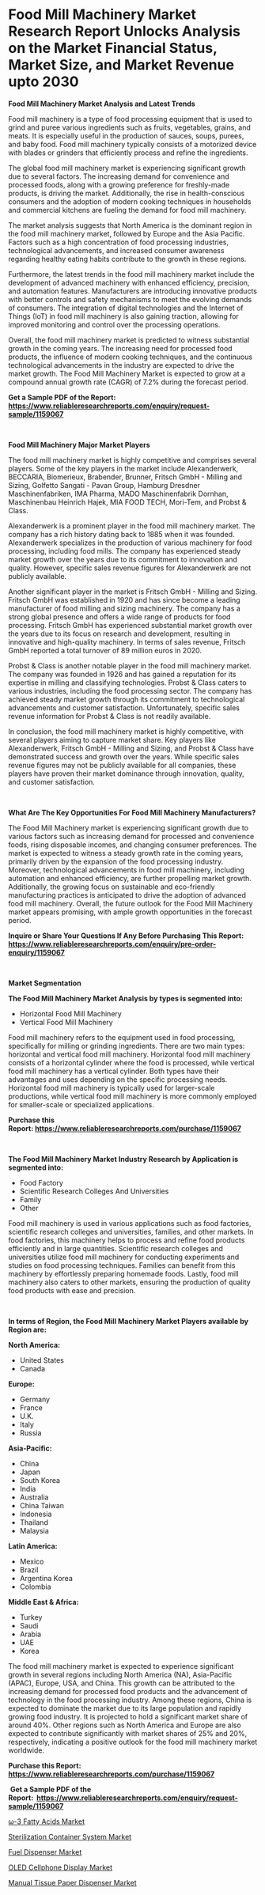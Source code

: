 <p><h1>Food Mill Machinery Market Research Report Unlocks Analysis on the Market Financial Status, Market Size, and Market Revenue upto 2030</h1></p><p><strong>Food Mill Machinery Market Analysis and Latest Trends</strong></p>
<p><p>Food mill machinery is a type of food processing equipment that is used to grind and puree various ingredients such as fruits, vegetables, grains, and meats. It is especially useful in the production of sauces, soups, purees, and baby food. Food mill machinery typically consists of a motorized device with blades or grinders that efficiently process and refine the ingredients.</p><p>The global food mill machinery market is experiencing significant growth due to several factors. The increasing demand for convenience and processed foods, along with a growing preference for freshly-made products, is driving the market. Additionally, the rise in health-conscious consumers and the adoption of modern cooking techniques in households and commercial kitchens are fueling the demand for food mill machinery.</p><p>The market analysis suggests that North America is the dominant region in the food mill machinery market, followed by Europe and the Asia Pacific. Factors such as a high concentration of food processing industries, technological advancements, and increased consumer awareness regarding healthy eating habits contribute to the growth in these regions.</p><p>Furthermore, the latest trends in the food mill machinery market include the development of advanced machinery with enhanced efficiency, precision, and automation features. Manufacturers are introducing innovative products with better controls and safety mechanisms to meet the evolving demands of consumers. The integration of digital technologies and the Internet of Things (IoT) in food mill machinery is also gaining traction, allowing for improved monitoring and control over the processing operations.</p><p>Overall, the food mill machinery market is predicted to witness substantial growth in the coming years. The increasing need for processed food products, the influence of modern cooking techniques, and the continuous technological advancements in the industry are expected to drive the market growth. The Food Mill Machinery Market is expected to grow at a compound annual growth rate (CAGR) of 7.2% during the forecast period.</p></p>
<p><strong>Get a Sample PDF of the Report:&nbsp; <a href="https://www.reliableresearchreports.com/enquiry/request-sample/1159067">https://www.reliableresearchreports.com/enquiry/request-sample/1159067</a></strong></p>
<p>&nbsp;</p>
<p><strong>Food Mill Machinery Major Market Players</strong></p>
<p><p>The food mill machinery market is highly competitive and comprises several players. Some of the key players in the market include Alexanderwerk, BECCARIA, Biomerieux, Brabender, Brunner, Fritsch GmbH - Milling and Sizing, Golfetto Sangati - Pavan Group, Hamburg Dresdner Maschinenfabriken, IMA Pharma, MADO Maschinenfabrik Dornhan, Maschinenbau Heinrich Hajek, MIA FOOD TECH, Mori-Tem, and Probst & Class.</p><p>Alexanderwerk is a prominent player in the food mill machinery market. The company has a rich history dating back to 1885 when it was founded. Alexanderwerk specializes in the production of various machinery for food processing, including food mills. The company has experienced steady market growth over the years due to its commitment to innovation and quality. However, specific sales revenue figures for Alexanderwerk are not publicly available.</p><p>Another significant player in the market is Fritsch GmbH - Milling and Sizing. Fritsch GmbH was established in 1920 and has since become a leading manufacturer of food milling and sizing machinery. The company has a strong global presence and offers a wide range of products for food processing. Fritsch GmbH has experienced substantial market growth over the years due to its focus on research and development, resulting in innovative and high-quality machinery. In terms of sales revenue, Fritsch GmbH reported a total turnover of 89 million euros in 2020.</p><p>Probst & Class is another notable player in the food mill machinery market. The company was founded in 1926 and has gained a reputation for its expertise in milling and classifying technologies. Probst & Class caters to various industries, including the food processing sector. The company has achieved steady market growth through its commitment to technological advancements and customer satisfaction. Unfortunately, specific sales revenue information for Probst & Class is not readily available.</p><p>In conclusion, the food mill machinery market is highly competitive, with several players aiming to capture market share. Key players like Alexanderwerk, Fritsch GmbH - Milling and Sizing, and Probst & Class have demonstrated success and growth over the years. While specific sales revenue figures may not be publicly available for all companies, these players have proven their market dominance through innovation, quality, and customer satisfaction.</p></p>
<p>&nbsp;</p>
<p><strong>What Are The Key Opportunities For Food Mill Machinery Manufacturers?</strong></p>
<p><p>The Food Mill Machinery market is experiencing significant growth due to various factors such as increasing demand for processed and convenience foods, rising disposable incomes, and changing consumer preferences. The market is expected to witness a steady growth rate in the coming years, primarily driven by the expansion of the food processing industry. Moreover, technological advancements in food mill machinery, including automation and enhanced efficiency, are further propelling market growth. Additionally, the growing focus on sustainable and eco-friendly manufacturing practices is anticipated to drive the adoption of advanced food mill machinery. Overall, the future outlook for the Food Mill Machinery market appears promising, with ample growth opportunities in the forecast period.</p></p>
<p><strong>Inquire or Share Your Questions If Any Before Purchasing This Report: <a href="https://www.reliableresearchreports.com/enquiry/pre-order-enquiry/1159067">https://www.reliableresearchreports.com/enquiry/pre-order-enquiry/1159067</a></strong></p>
<p>&nbsp;</p>
<p><strong>Market Segmentation</strong></p>
<p><strong>The Food Mill Machinery Market Analysis by types is segmented into:</strong></p>
<p><ul><li>Horizontal Food Mill Machinery</li><li>Vertical Food Mill Machinery</li></ul></p>
<p><p>Food mill machinery refers to the equipment used in food processing, specifically for milling or grinding ingredients. There are two main types: horizontal and vertical food mill machinery. Horizontal food mill machinery consists of a horizontal cylinder where the food is processed, while vertical food mill machinery has a vertical cylinder. Both types have their advantages and uses depending on the specific processing needs. Horizontal food mill machinery is typically used for larger-scale productions, while vertical food mill machinery is more commonly employed for smaller-scale or specialized applications.</p></p>
<p><strong>Purchase this Report:&nbsp;<a href="https://www.reliableresearchreports.com/purchase/1159067">https://www.reliableresearchreports.com/purchase/1159067</a></strong></p>
<p>&nbsp;</p>
<p><strong>The Food Mill Machinery Market Industry Research by Application is segmented into:</strong></p>
<p><ul><li>Food Factory</li><li>Scientific Research Colleges And Universities</li><li>Family</li><li>Other</li></ul></p>
<p><p>Food mill machinery is used in various applications such as food factories, scientific research colleges and universities, families, and other markets. In food factories, this machinery helps to process and refine food products efficiently and in large quantities. Scientific research colleges and universities utilize food mill machinery for conducting experiments and studies on food processing techniques. Families can benefit from this machinery by effortlessly preparing homemade foods. Lastly, food mill machinery also caters to other markets, ensuring the production of quality food products with ease and precision.</p></p>
<p>&nbsp;</p>
<p><strong>In terms of Region, the Food Mill Machinery Market Players available by Region are:</strong></p>
<p>
    <p> <strong> North America: </strong>
        <ul>
            <li>United States</li>
            <li>Canada</li>
        </ul>
        </p> 
    <p> <strong> Europe: </strong>
        <ul>
            <li>Germany</li>
            <li>France</li>
            <li>U.K.</li>
            <li>Italy</li>
            <li>Russia</li>
        </ul>
        </p> 
    <p> <strong> Asia-Pacific: </strong>
        <ul>
            <li>China</li>
            <li>Japan</li>
            <li>South Korea</li>
            <li>India</li>
            <li>Australia</li>
            <li>China Taiwan</li>
            <li>Indonesia</li>
            <li>Thailand</li>
            <li>Malaysia</li>
        </ul>
        </p> 
    <p> <strong> Latin America: </strong>
        <ul>
            <li>Mexico</li>
            <li>Brazil</li>
            <li>Argentina Korea</li>
            <li>Colombia</li>
        </ul>
        </p> 
    <p> <strong> Middle East & Africa: </strong>
        <ul>
            <li>Turkey</li>
            <li>Saudi</li>
            <li>Arabia</li>
            <li>UAE</li>
            <li>Korea</li>
        </ul>
    </p>
    </p>
<p><p>The food mill machinery market is expected to experience significant growth in several regions including North America (NA), Asia-Pacific (APAC), Europe, USA, and China. This growth can be attributed to the increasing demand for processed food products and the advancement of technology in the food processing industry. Among these regions, China is expected to dominate the market due to its large population and rapidly growing food industry. It is projected to hold a significant market share of around 40%. Other regions such as North America and Europe are also expected to contribute significantly with market shares of 25% and 20%, respectively, indicating a positive outlook for the food mill machinery market worldwide.</p></p>
<p><strong>Purchase this Report: <a href="https://www.reliableresearchreports.com/purchase/1159067">https://www.reliableresearchreports.com/purchase/1159067</a></strong></p>
<p>&nbsp;<strong>Get a Sample PDF of the Report:&nbsp;&nbsp;<a href="https://www.reliableresearchreports.com/enquiry/request-sample/1159067">https://www.reliableresearchreports.com/enquiry/request-sample/1159067</a></strong></p>
<p><strong></strong></p>
<p><p><a href="https://github.com/castoriffic/Market-Research-Report-List-1/blob/main/w-3-fatty-acids-market.md">ω-3 Fatty Acids Market</a></p><p><a href="https://medium.com/@reecebednar/sterilization-container-system-market-size-growth-forecast-2023-2030-a166cf5c3d23">Sterilization Container System Market</a></p><p><a href="https://medium.com/@barttrantow2023/fuel-dispenser-market-size-growth-forecast-2023-2030-cfadc4ec5be9">Fuel Dispenser Market</a></p><p><a href="https://github.com/ashepherd82/Market-Research-Report-List-1/blob/main/oled-cellphone-display-market.md">OLED Cellphone Display Market</a></p><p><a href="https://www.linkedin.com/pulse/manual-tissue-paper-dispenser-market-research-report-unlocks-sfhef/">Manual Tissue Paper Dispenser Market</a></p></p>